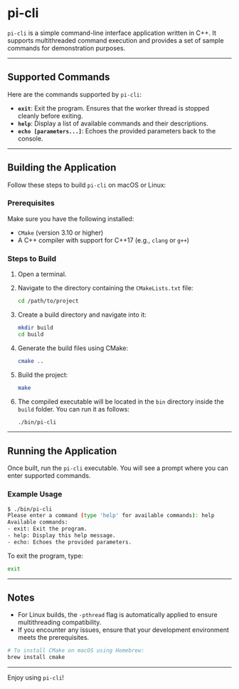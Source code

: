 # pi-cli

`pi-cli` is a simple command-line interface application written in C++. It supports multithreaded command execution and provides a set of sample commands for demonstration purposes.

---

## Supported Commands

Here are the commands supported by `pi-cli`:

- **`exit`**: Exit the program. Ensures that the worker thread is stopped cleanly before exiting.
- **`help`**: Display a list of available commands and their descriptions.
- **`echo [parameters...]`**: Echoes the provided parameters back to the console.

---

## Building the Application

Follow these steps to build `pi-cli` on macOS or Linux:

### Prerequisites

Make sure you have the following installed:
- `CMake` (version 3.10 or higher)
- A C++ compiler with support for C++17 (e.g., `clang` or `g++`)

### Steps to Build

1. Open a terminal.

2. Navigate to the directory containing the `CMakeLists.txt` file:
   ```bash
   cd /path/to/project
   ```

3. Create a build directory and navigate into it:
   ```bash
   mkdir build
   cd build
   ```

4. Generate the build files using CMake:
   ```bash
   cmake ..
   ```

5. Build the project:
   ```bash
   make
   ```

6. The compiled executable will be located in the `bin` directory inside the `build` folder. You can run it as follows:
   ```bash
   ./bin/pi-cli
   ```

---

## Running the Application

Once built, run the `pi-cli` executable. You will see a prompt where you can enter supported commands.

### Example Usage

```bash
$ ./bin/pi-cli
Please enter a command (type 'help' for available commands): help
Available commands:
- exit: Exit the program.
- help: Display this help message.
- echo: Echoes the provided parameters.
```

To exit the program, type:
```bash
exit
```

---

## Notes

- For Linux builds, the `-pthread` flag is automatically applied to ensure multithreading compatibility.
- If you encounter any issues, ensure that your development environment meets the prerequisites.

```bash
# To install CMake on macOS using Homebrew:
brew install cmake
```

---

Enjoy using `pi-cli`!